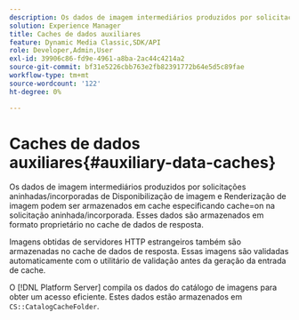 ```yaml
---
description: Os dados de imagem intermediários produzidos por solicitações aninhadas/incorporadas de Disponibilização de imagem e Renderização de imagem podem ser armazenados em cache especificando cache=on na solicitação aninhada/incorporada. Esses dados são armazenados em formato proprietário no cache de dados de resposta.
solution: Experience Manager
title: Caches de dados auxiliares
feature: Dynamic Media Classic,SDK/API
role: Developer,Admin,User
exl-id: 39906c86-fd9e-4961-a8ba-2ac44c4214a2
source-git-commit: bf31e5226cbb763e2fb82391772b64e5d5c89fae
workflow-type: tm+mt
source-wordcount: '122'
ht-degree: 0%

---
```


# Caches de dados auxiliares{#auxiliary-data-caches}

Os dados de imagem intermediários produzidos por solicitações aninhadas/incorporadas de Disponibilização de imagem e Renderização de imagem podem ser armazenados em cache especificando cache=on na solicitação aninhada/incorporada. Esses dados são armazenados em formato proprietário no cache de dados de resposta.

Imagens obtidas de servidores HTTP estrangeiros também são armazenadas no cache de dados de resposta. Essas imagens são validadas automaticamente com o utilitário de validação antes da geração da entrada de cache.

O [!DNL Platform Server] compila os dados do catálogo de imagens para obter um acesso eficiente. Estes dados estão armazenados em `CS::CatalogCacheFolder`.
